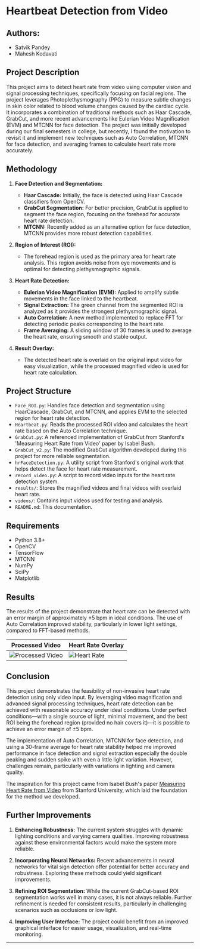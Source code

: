 # Heartbeat Detection from Video

## Authors:
- Satvik Pandey
- Mahesh Kodavati

## Project Description
This project aims to detect heart rate from video using computer vision and signal processing techniques, specifically focusing on facial regions. The project leverages Photoplethysmography (PPG) to measure subtle changes in skin color related to blood volume changes caused by the cardiac cycle. It incorporates a combination of traditional methods such as Haar Cascade, GrabCut, and more recent advancements like Eulerian Video Magnification (EVM) and MTCNN for face detection. The project was initially developed during our final semesters in college, but recently, I found the motivation to revisit it and implement new techniques such as Auto Correlation, MTCNN for face detection, and averaging frames to calculate heart rate more accurately.

## Methodology
1. **Face Detection and Segmentation:**
   - **Haar Cascade:** Initially, the face is detected using Haar Cascade classifiers from OpenCV. 
   - **GrabCut Segmentation:** For better precision, GrabCut is applied to segment the face region, focusing on the forehead for accurate heart rate detection. 
   - **MTCNN:** Recently added as an alternative option for face detection, MTCNN provides more robust detection capabilities.

2. **Region of Interest (ROI):**
   - The forehead region is used as the primary area for heart rate analysis. This region avoids noise from eye movements and is optimal for detecting plethysmographic signals.

3. **Heart Rate Detection:**
   - **Eulerian Video Magnification (EVM):** Applied to amplify subtle movements in the face linked to the heartbeat.
   - **Signal Extraction:** The green channel from the segmented ROI is analyzed as it provides the strongest plethysmographic signal.
   - **Auto Correlation:** A new method implemented to replace FFT for detecting periodic peaks corresponding to the heart rate.
   - **Frame Averaging:** A sliding window of 30 frames is used to average the heart rate, ensuring smooth and stable output.

4. **Result Overlay:**
   - The detected heart rate is overlaid on the original input video for easy visualization, while the processed magnified video is used for heart rate calculation.

## Project Structure
- `Face_ROI.py`: Handles face detection and segmentation using HaarCascade, GrabCut, and MTCNN, and applies EVM to the selected region for heart rate detection.
- `Heartbeat.py`: Reads the processed ROI video and calculates the heart rate based on the Auto Correlation technique.
- `GrabCut.py`: A referenced implementation of GrabCut from Stanford's 'Measuring Heart Rate from Video' paper by Isabel Bush.
- `GrabCut_v2.py`: The modified GrabCut algorithm developed during this project for more reliable segmentation.
- `hrFaceDetection.py`: A utility script from Stanford's original work that helps detect the face for heart rate measurement.
- `record_video.py`: A script to record video inputs for the heart rate detection system.
- `results/`: Stores the magnified videos and final videos with overlaid heart rate.
- `videos/`: Contains input videos used for testing and analysis.
- `README.md`: This documentation.
  
## Requirements
- Python 3.8+
- OpenCV
- TensorFlow
- MTCNN
- NumPy
- SciPy
- Matplotlib

## Results
The results of the project demonstrate that heart rate can be detected with an error margin of approximately ±5 bpm in ideal conditions. The use of Auto Correlation improved stability, particularly in lower light settings, compared to FFT-based methods.

| Processed Video | Heart Rate Overlay |
| --------------- | ------------------ |
| ![Processed Video](results/magnified_video.png) | ![Heart Rate](results/heart_rate_overlay.png) |

## Conclusion
This project demonstrates the feasibility of non-invasive heart rate detection using only video input. By leveraging video magnification and advanced signal processing techniques, heart rate detection can be achieved with reasonable accuracy under ideal conditions. Under perfect conditions—with a single source of light, minimal movement, and the best ROI being the forehead region (provided no hair covers it)—it is possible to achieve an error margin of ±5 bpm.

The implementation of Auto Correlation, MTCNN for face detection, and using a 30-frame average for heart rate stability helped me improved performance in face detection and signal extraction especially the double peaking and sudden spike with even a little light variation. However, challenges remain, particularly with variations in lighting and camera quality.

The inspiration for this project came from Isabel Bush's paper [Measuring Heart Rate from Video](chrome-extension://efaidnbmnnnibpcajpcglclefindmkaj/https://web.stanford.edu/class/cs231a/prev_projects_2016/finalReport.pdf) from Stanford University, which laid the foundation for the method we developed.

## Further Improvements
1. **Enhancing Robustness:** The current system struggles with dynamic lighting conditions and varying camera qualities. Improving robustness against these environmental factors would make the system more reliable.
   
2. **Incorporating Neural Networks:** Recent advancements in neural networks for vital sign detection offer potential for better accuracy and robustness. Exploring these methods could yield significant improvements.

3. **Refining ROI Segmentation:** While the current GrabCut-based ROI segmentation works well in many cases, it is not always reliable. Further refinement is needed for consistent results, particularly in challenging scenarios such as occlusions or low light.

4. **Improving User Interface:** The project could benefit from an improved graphical interface for easier usage, visualization, and real-time monitoring.

---

